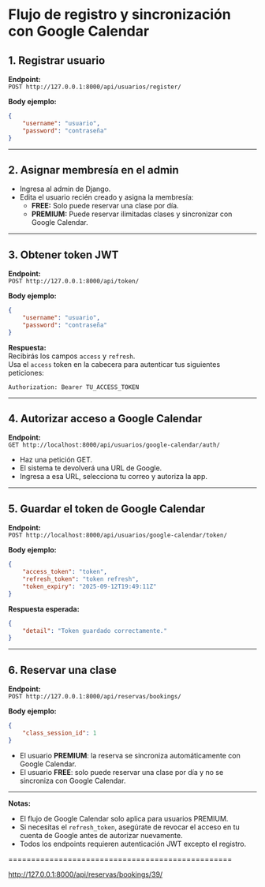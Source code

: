 # Flujo de registro y sincronización con Google Calendar

## 1. Registrar usuario

**Endpoint:**  
`POST http://127.0.0.1:8000/api/usuarios/register/`

**Body ejemplo:**
```json
{
	"username": "usuario",
	"password": "contraseña"
}
```

---

## 2. Asignar membresía en el admin

- Ingresa al admin de Django.
- Edita el usuario recién creado y asigna la membresía:  
	- **FREE:** Solo puede reservar una clase por día.  
	- **PREMIUM:** Puede reservar ilimitadas clases y sincronizar con Google Calendar.

---

## 3. Obtener token JWT

**Endpoint:**  
`POST http://127.0.0.1:8000/api/token/`

**Body ejemplo:**
```json
{
	"username": "usuario",
	"password": "contraseña"
}
```

**Respuesta:**  
Recibirás los campos `access` y `refresh`.  
Usa el `access` token en la cabecera para autenticar tus siguientes peticiones:

```
Authorization: Bearer TU_ACCESS_TOKEN
```

---

## 4. Autorizar acceso a Google Calendar

**Endpoint:**  
`GET http://localhost:8000/api/usuarios/google-calendar/auth/`

- Haz una petición GET.
- El sistema te devolverá una URL de Google.
- Ingresa a esa URL, selecciona tu correo y autoriza la app.

---

## 5. Guardar el token de Google Calendar

**Endpoint:**  
`POST http://localhost:8000/api/usuarios/google-calendar/token/`

**Body ejemplo:**
```json
{
	"access_token": "token",
	"refresh_token": "token refresh",
	"token_expiry": "2025-09-12T19:49:11Z"
}
```

**Respuesta esperada:**
```json
{
	"detail": "Token guardado correctamente."
}
```

---

## 6. Reservar una clase

**Endpoint:**  
`POST http://127.0.0.1:8000/api/reservas/bookings/`

**Body ejemplo:**
```json
{
	"class_session_id": 1
}
```

- El usuario **PREMIUM**: la reserva se sincroniza automáticamente con Google Calendar.
- El usuario **FREE**: solo puede reservar una clase por día y no se sincroniza con Google Calendar.

---

**Notas:**
- El flujo de Google Calendar solo aplica para usuarios PREMIUM.
- Si necesitas el `refresh_token`, asegúrate de revocar el acceso en tu cuenta de Google antes de autorizar nuevamente.
- Todos los endpoints requieren autenticación JWT excepto el registro.



=================================================

http://127.0.0.1:8000/api/reservas/bookings/39/
